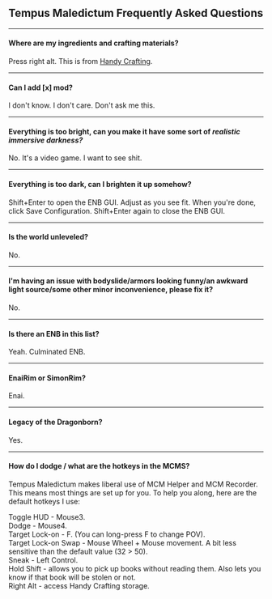 ## Tempus Maledictum Frequently Asked Questions



---

#### Where are my ingredients and crafting materials?

Press right alt. This is from [Handy Crafting](https://www.nexusmods.com/skyrimspecialedition/mods/59258).

---

#### Can I add [x] mod?

I don't know. I don't care. Don't ask me this.

---

#### Everything is too bright, can you make it have some sort of *realistic immersive darkness?*

No. It's a video game. I want to see shit.

---

#### Everything is too dark, can I brighten it up somehow?

Shift+Enter to open the ENB GUI. Adjust as you see fit. When you're done, click Save Configuration. Shift+Enter again to close the ENB GUI.

---

#### Is the world unleveled?

No.

---

#### I'm having an issue with bodyslide/armors looking funny/an awkward light source/some other minor inconvenience, please fix it?

No.

---

#### Is there an ENB in this list?

Yeah. Culminated ENB.

---

#### EnaiRim or SimonRim?

Enai.

---

#### Legacy of the Dragonborn?

Yes.

---

#### How do I dodge / what are the hotkeys in the MCMS?

Tempus Maledictum makes liberal use of MCM Helper and MCM Recorder. This means most things are set up for you. To help you along, here are the default hotkeys I use:

Toggle HUD - Mouse3.  
Dodge - Mouse4.  
Target Lock-on - F. (You can long-press F to change POV).  
Target Lock-on Swap - Mouse Wheel + Mouse movement. A bit less sensitive than the default value (32 > 50).  
Sneak - Left Control.  
Hold Shift - allows you to pick up books without reading them. Also lets you know if that book will be stolen or not.  
Right Alt - access Handy Crafting storage.  
